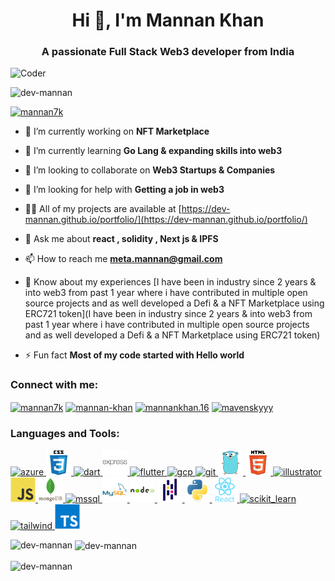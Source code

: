 <h1 align="center">Hi 👋, I'm Mannan Khan</h1>
<h3 align="center">A passionate Full Stack Web3 developer from India</h3>

<img src="https://s6.gifyu.com/images/S6PYn.gif" alt="Coder">

<p align="left"> <img src="https://komarev.com/ghpvc/?username=dev-mannan&label=Profile%20views&color=0e75b6&style=flat" alt="dev-mannan" /> </p>

<p align="left"> <a href="https://twitter.com/mannan7k" target="blank"><img src="https://img.shields.io/twitter/follow/mannan7k?logo=twitter&style=for-the-badge" alt="mannan7k" /></a> </p>

- 🔭 I’m currently working on **NFT Marketplace**

- 🌱 I’m currently learning **Go Lang & expanding skills into web3**

- 👯 I’m looking to collaborate on **Web3 Startups & Companies**

- 🤝 I’m looking for help with **Getting a job in web3**

- 👨‍💻 All of my projects are available at [https://dev-mannan.github.io/portfolio/](https://dev-mannan.github.io/portfolio/)

- 💬 Ask me about **react , solidity , Next js & IPFS**

- 📫 How to reach me **meta.mannan@gmail.com**

- 📄 Know about my experiences [I have been in industry since 2 years & into web3 from past 1 year where i have contributed in multiple open source projects and as well developed a Defi & a NFT Marketplace using ERC721 token](I have been in industry since 2 years & into web3 from past 1 year where i have contributed in multiple open source projects and as well developed a Defi & a NFT Marketplace using ERC721 token)

- ⚡ Fun fact **Most of my code started with Hello world**

<h3 align="left">Connect with me:</h3>
<p align="left">
<a href="https://twitter.com/mannan7k" target="blank"><img align="center" src="https://raw.githubusercontent.com/rahuldkjain/github-profile-readme-generator/master/src/images/icons/Social/twitter.svg" alt="mannan7k" height="30" width="40" /></a>
<a href="https://linkedin.com/in/mannan-khan" target="blank"><img align="center" src="https://raw.githubusercontent.com/rahuldkjain/github-profile-readme-generator/master/src/images/icons/Social/linked-in-alt.svg" alt="mannan-khan" height="30" width="40" /></a>
<a href="https://instagram.com/mannankhan.16" target="blank"><img align="center" src="https://raw.githubusercontent.com/rahuldkjain/github-profile-readme-generator/master/src/images/icons/Social/instagram.svg" alt="mannankhan.16" height="30" width="40" /></a>
<a href="https://www.youtube.com/c/mavenskyyy" target="blank"><img align="center" src="https://raw.githubusercontent.com/rahuldkjain/github-profile-readme-generator/master/src/images/icons/Social/youtube.svg" alt="mavenskyyy" height="30" width="40" /></a>
</p>

<h3 align="left">Languages and Tools:</h3>
<p align="left"> <a href="https://azure.microsoft.com/en-in/" target="_blank" rel="noreferrer"> <img src="https://www.vectorlogo.zone/logos/microsoft_azure/microsoft_azure-icon.svg" alt="azure" width="40" height="40"/> </a> <a href="https://www.w3schools.com/css/" target="_blank" rel="noreferrer"> <img src="https://raw.githubusercontent.com/devicons/devicon/master/icons/css3/css3-original-wordmark.svg" alt="css3" width="40" height="40"/> </a> <a href="https://dart.dev" target="_blank" rel="noreferrer"> <img src="https://www.vectorlogo.zone/logos/dartlang/dartlang-icon.svg" alt="dart" width="40" height="40"/> </a> <a href="https://expressjs.com" target="_blank" rel="noreferrer"> <img src="https://raw.githubusercontent.com/devicons/devicon/master/icons/express/express-original-wordmark.svg" alt="express" width="40" height="40"/> </a> <a href="https://flutter.dev" target="_blank" rel="noreferrer"> <img src="https://www.vectorlogo.zone/logos/flutterio/flutterio-icon.svg" alt="flutter" width="40" height="40"/> </a> <a href="https://cloud.google.com" target="_blank" rel="noreferrer"> <img src="https://www.vectorlogo.zone/logos/google_cloud/google_cloud-icon.svg" alt="gcp" width="40" height="40"/> </a> <a href="https://git-scm.com/" target="_blank" rel="noreferrer"> <img src="https://www.vectorlogo.zone/logos/git-scm/git-scm-icon.svg" alt="git" width="40" height="40"/> </a> <a href="https://golang.org" target="_blank" rel="noreferrer"> <img src="https://raw.githubusercontent.com/devicons/devicon/master/icons/go/go-original.svg" alt="go" width="40" height="40"/> </a> <a href="https://www.w3.org/html/" target="_blank" rel="noreferrer"> <img src="https://raw.githubusercontent.com/devicons/devicon/master/icons/html5/html5-original-wordmark.svg" alt="html5" width="40" height="40"/> </a> <a href="https://www.adobe.com/in/products/illustrator.html" target="_blank" rel="noreferrer"> <img src="https://www.vectorlogo.zone/logos/adobe_illustrator/adobe_illustrator-icon.svg" alt="illustrator" width="40" height="40"/> </a> <a href="https://developer.mozilla.org/en-US/docs/Web/JavaScript" target="_blank" rel="noreferrer"> <img src="https://raw.githubusercontent.com/devicons/devicon/master/icons/javascript/javascript-original.svg" alt="javascript" width="40" height="40"/> </a> <a href="https://www.mongodb.com/" target="_blank" rel="noreferrer"> <img src="https://raw.githubusercontent.com/devicons/devicon/master/icons/mongodb/mongodb-original-wordmark.svg" alt="mongodb" width="40" height="40"/> </a> <a href="https://www.microsoft.com/en-us/sql-server" target="_blank" rel="noreferrer"> <img src="https://www.svgrepo.com/show/303229/microsoft-sql-server-logo.svg" alt="mssql" width="40" height="40"/> </a> <a href="https://www.mysql.com/" target="_blank" rel="noreferrer"> <img src="https://raw.githubusercontent.com/devicons/devicon/master/icons/mysql/mysql-original-wordmark.svg" alt="mysql" width="40" height="40"/> </a> <a href="https://nodejs.org" target="_blank" rel="noreferrer"> <img src="https://raw.githubusercontent.com/devicons/devicon/master/icons/nodejs/nodejs-original-wordmark.svg" alt="nodejs" width="40" height="40"/> </a> <a href="https://pandas.pydata.org/" target="_blank" rel="noreferrer"> <img src="https://raw.githubusercontent.com/devicons/devicon/2ae2a900d2f041da66e950e4d48052658d850630/icons/pandas/pandas-original.svg" alt="pandas" width="40" height="40"/> </a> <a href="https://www.python.org" target="_blank" rel="noreferrer"> <img src="https://raw.githubusercontent.com/devicons/devicon/master/icons/python/python-original.svg" alt="python" width="40" height="40"/> </a> <a href="https://reactjs.org/" target="_blank" rel="noreferrer"> <img src="https://raw.githubusercontent.com/devicons/devicon/master/icons/react/react-original-wordmark.svg" alt="react" width="40" height="40"/> </a> <a href="https://scikit-learn.org/" target="_blank" rel="noreferrer"> <img src="https://upload.wikimedia.org/wikipedia/commons/0/05/Scikit_learn_logo_small.svg" alt="scikit_learn" width="40" height="40"/> </a> <a href="https://tailwindcss.com/" target="_blank" rel="noreferrer"> <img src="https://www.vectorlogo.zone/logos/tailwindcss/tailwindcss-icon.svg" alt="tailwind" width="40" height="40"/> </a> <a href="https://www.typescriptlang.org/" target="_blank" rel="noreferrer"> <img src="https://raw.githubusercontent.com/devicons/devicon/master/icons/typescript/typescript-original.svg" alt="typescript" width="40" height="40"/> </a> </p>

<p><img align="left" src="https://github-readme-stats.vercel.app/api/top-langs?username=dev-mannan&show_icons=true&locale=en&layout=compact" alt="dev-mannan" /></p>

<p>&nbsp;<img align="center" src="https://github-readme-stats.vercel.app/api?username=dev-mannan&show_icons=true&locale=en" alt="dev-mannan" /></p>

<p><img align="center" src="https://github-readme-streak-stats.herokuapp.com/?user=dev-mannan&" alt="dev-mannan" /></p>

    
